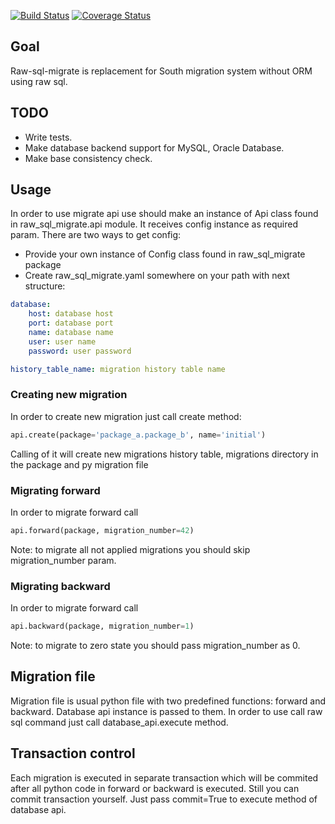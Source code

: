 [![Build Status](https://travis-ci.org/ts-taiye/raw-sql-migrate.svg?branch=master)](https://travis-ci.org/ts-taiye/raw-sql-migrate)
[![Coverage Status](https://coveralls.io/repos/ts-taiye/raw-sql-migrate/badge.svg)](https://coveralls.io/r/ts-taiye/raw-sql-migrate)

## Goal
Raw-sql-migrate is replacement for South migration system without ORM using raw sql. 

## TODO
- Write tests.
- Make database backend support for MySQL, Oracle Database.
- Make base consistency check.

## Usage
In order to use migrate api use should make an instance of Api class found in raw_sql_migrate.api module.
It receives config instance as required param. There are two ways to get config:
- Provide your own instance of Config class found in raw_sql_migrate package
- Create raw_sql_migrate.yaml somewhere on your path with next structure:
```yaml
database:
    host: database host
    port: database port
    name: database name
    user: user name
    password: user password

history_table_name: migration history table name
```

### Creating new migration
In order to create new migration just call create method:
```python
api.create(package='package_a.package_b', name='initial')
```
Calling of it will create new migrations history table,
migrations directory in the package and py migration file

### Migrating forward
In order to migrate forward call
```python
api.forward(package, migration_number=42)
```
Note: to migrate all not applied migrations you should skip migration_number param.

### Migrating backward
In order to migrate forward call
```python
api.backward(package, migration_number=1)
```
Note: to migrate to zero state you should pass migration_number as 0.

## Migration file
Migration file is usual python file with two predefined functions:
forward and backward. Database api instance is passed to them.
In order to use call raw sql command just call database_api.execute method.

## Transaction control
Each migration is executed in separate transaction which will be 
commited after all python code in forward or backward is executed.
Still you can commit transaction yourself. Just pass commit=True to
execute method of database api.


